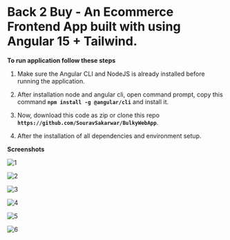 # Back 2 Buy - An Ecommerce Frontend App built with using Angular 15 + Tailwind.

**To run application follow these steps**

1. Make sure the Angular CLI and NodeJS is already installed before running the application.

2. After installation node and angular cli, open command prompt, copy this command **`npm install -g @angular/cli`** and install it.

3. Now, download this code as zip or clone this repo **`https://github.com/SouravSakarwar/BulkyWebApp`**.

4. After the installation of all dependencies and environment setup. 


**Screenshots**

![1](https://github.com/anishVermaIsHere/ng-ecommerce/assets/97972189/ee6aabc3-fc0d-4b99-a514-d29067fabb6e)

![2](https://github.com/anishVermaIsHere/ng-ecommerce/assets/97972189/0a953fc6-e4d5-454a-8f4c-d520a61896eb)

![3](https://github.com/anishVermaIsHere/ng-ecommerce/assets/97972189/7f78707f-5ea0-4007-ab64-321928cf305e)

![4](https://github.com/anishVermaIsHere/ng-ecommerce/assets/97972189/9b37d678-8cce-4af8-98de-ed9c1ecfcf71)

![5](https://github.com/anishVermaIsHere/ng-ecommerce/assets/97972189/89f0be26-554b-475a-ae6e-77822fab6995)

![6](https://github.com/anishVermaIsHere/ng-ecommerce/assets/97972189/7fced9f7-19ee-4a55-af25-669a467cb332)




